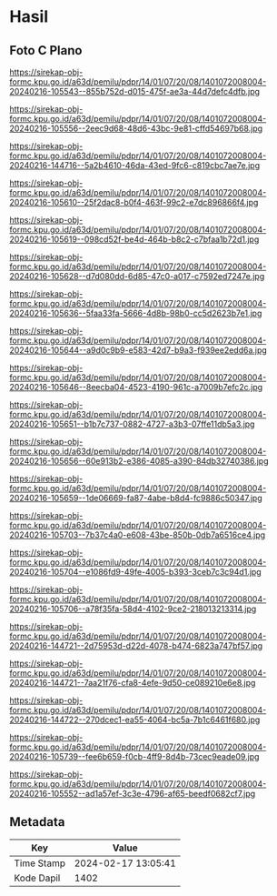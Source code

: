 # Hasil

## Foto C Plano

https://sirekap-obj-formc.kpu.go.id/a63d/pemilu/pdpr/14/01/07/20/08/1401072008004-20240216-105543--855b752d-d015-475f-ae3a-44d7defc4dfb.jpg

https://sirekap-obj-formc.kpu.go.id/a63d/pemilu/pdpr/14/01/07/20/08/1401072008004-20240216-105556--2eec9d68-48d6-43bc-9e81-cffd54697b68.jpg

https://sirekap-obj-formc.kpu.go.id/a63d/pemilu/pdpr/14/01/07/20/08/1401072008004-20240216-144716--5a2b4610-46da-43ed-9fc6-c819cbc7ae7e.jpg

https://sirekap-obj-formc.kpu.go.id/a63d/pemilu/pdpr/14/01/07/20/08/1401072008004-20240216-105610--25f2dac8-b0f4-463f-99c2-e7dc896866f4.jpg

https://sirekap-obj-formc.kpu.go.id/a63d/pemilu/pdpr/14/01/07/20/08/1401072008004-20240216-105619--098cd52f-be4d-464b-b8c2-c7bfaa1b72d1.jpg

https://sirekap-obj-formc.kpu.go.id/a63d/pemilu/pdpr/14/01/07/20/08/1401072008004-20240216-105628--d7d080dd-6d85-47c0-a017-c7592ed7247e.jpg

https://sirekap-obj-formc.kpu.go.id/a63d/pemilu/pdpr/14/01/07/20/08/1401072008004-20240216-105636--5faa33fa-5666-4d8b-98b0-cc5d2623b7e1.jpg

https://sirekap-obj-formc.kpu.go.id/a63d/pemilu/pdpr/14/01/07/20/08/1401072008004-20240216-105644--a9d0c9b9-e583-42d7-b9a3-f939ee2edd6a.jpg

https://sirekap-obj-formc.kpu.go.id/a63d/pemilu/pdpr/14/01/07/20/08/1401072008004-20240216-105646--8eecba04-4523-4190-961c-a7009b7efc2c.jpg

https://sirekap-obj-formc.kpu.go.id/a63d/pemilu/pdpr/14/01/07/20/08/1401072008004-20240216-105651--b1b7c737-0882-4727-a3b3-07ffe11db5a3.jpg

https://sirekap-obj-formc.kpu.go.id/a63d/pemilu/pdpr/14/01/07/20/08/1401072008004-20240216-105656--60e913b2-e386-4085-a390-84db32740386.jpg

https://sirekap-obj-formc.kpu.go.id/a63d/pemilu/pdpr/14/01/07/20/08/1401072008004-20240216-105659--1de06669-fa87-4abe-b8d4-fc9886c50347.jpg

https://sirekap-obj-formc.kpu.go.id/a63d/pemilu/pdpr/14/01/07/20/08/1401072008004-20240216-105703--7b37c4a0-e608-43be-850b-0db7a6516ce4.jpg

https://sirekap-obj-formc.kpu.go.id/a63d/pemilu/pdpr/14/01/07/20/08/1401072008004-20240216-105704--e1086fd9-49fe-4005-b393-3ceb7c3c94d1.jpg

https://sirekap-obj-formc.kpu.go.id/a63d/pemilu/pdpr/14/01/07/20/08/1401072008004-20240216-105706--a78f35fa-58d4-4102-9ce2-218013213314.jpg

https://sirekap-obj-formc.kpu.go.id/a63d/pemilu/pdpr/14/01/07/20/08/1401072008004-20240216-144721--2d75953d-d22d-4078-b474-6823a747bf57.jpg

https://sirekap-obj-formc.kpu.go.id/a63d/pemilu/pdpr/14/01/07/20/08/1401072008004-20240216-144721--7aa21f76-cfa8-4efe-9d50-ce089210e6e8.jpg

https://sirekap-obj-formc.kpu.go.id/a63d/pemilu/pdpr/14/01/07/20/08/1401072008004-20240216-144722--270dcec1-ea55-4064-bc5a-7b1c6461f680.jpg

https://sirekap-obj-formc.kpu.go.id/a63d/pemilu/pdpr/14/01/07/20/08/1401072008004-20240216-105739--fee6b659-f0cb-4ff9-8d4b-73cec9eade09.jpg

https://sirekap-obj-formc.kpu.go.id/a63d/pemilu/pdpr/14/01/07/20/08/1401072008004-20240216-105552--ad1a57ef-3c3e-4796-af65-beedf0682cf7.jpg


## Metadata

| Key        | Value               |
| ---------- | ------------------- |
| Time Stamp | 2024-02-17 13:05:41 |
| Kode Dapil | 1402                |



